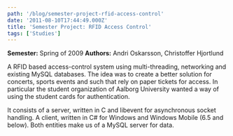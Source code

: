 ```yaml
---
path: '/blog/semester-project-rfid-access-control'
date: '2011-08-10T17:44:49.000Z'
title: 'Semester Project: RFID Access Control'
tags: ['Studies']
---
```


**Semester:** Spring of 2009
**Authors:** Andri Oskarsson, Christoffer Hjortlund

A RFID based access-control system using multi-threading, networking and existing MySQL databases. The idea was to create a better solution for concerts, sports events and such that rely on paper tickets for access. In particular the student organization of Aalborg University wanted a way of using the student cards for authentication.

It consists of a server, written in C and libevent for asynchronous socket handling. A client, written in C# for Windows and Windows Mobile (6.5 and below). Both entities make us of a MySQL server for data.
